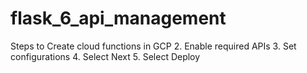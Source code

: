 # flask_6_api_management


Steps to Create cloud functions in GCP
2. Enable required APIs
3. Set configurations
4. Select Next
5. Select Deploy
